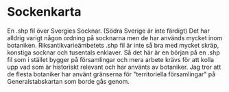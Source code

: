 # Sockenkarta
En .shp fil över Svergies Socknar. (Södra Sverige är inte färdigt)
Det har alldrig varigt någon ordning på socknarna men de har används mycket inom botaniken. Riksantikvarieämbetets .shp fil är inte så bra med mycket skräp, konstiga socknar och tusentals enklaver. Så det här är en början på en .shp fil som i stället bygger på församlingar och mera arbete krävs för att kolla upp vad som är historiskt relevant och har använts av botaniker.
Jag tror att de flesta botaniker har använt gränserna för "territoriella församlingar" på Generalstabskartan som borde gås genom.
